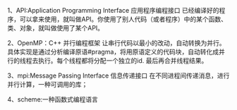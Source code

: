 1、API:Application Programming Interface 应用程序编程接口
已经编译好的程序，可以拿来使用，就叫做API。你使用了别人代码（或者程序）中的某个函数、类、对象，就叫做使用了某个API。

2、OpenMP：C++ 并行编程框架
让串行代码以最小的改动，自动转换为并行。
具体实现是通过分析编译原语#pragma，将用原语定义的代码块，自动转化成并行的线程去执行。每个线程都将分配一个独立的id. 最后再合并线程结果。

3、mpi:Message Passing Interface 信息传递接口
在不同进程间传递消息，进行并行计算，一种可调用的库；

4、scheme:一种函数式编程语言
